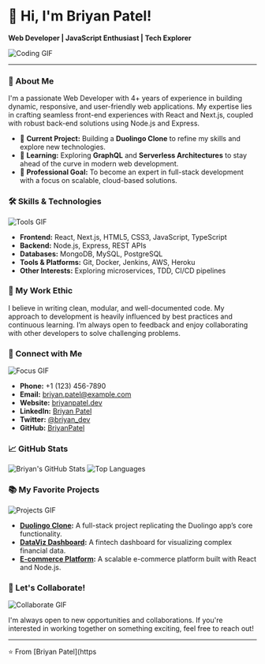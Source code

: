 # 👋 Hi, I'm Briyan Patel!

**Web Developer | JavaScript Enthusiast | Tech Explorer**

![Coding GIF](https://media.giphy.com/media/13HgwGsXF0aiGY/giphy.gif)

---

### 🚀 About Me

I'm a passionate Web Developer with 4+ years of experience in building dynamic, responsive, and user-friendly web applications. My expertise lies in crafting seamless front-end experiences with React and Next.js, coupled with robust back-end solutions using Node.js and Express.

- 🔭 **Current Project:** Building a **Duolingo Clone** to refine my skills and explore new technologies.
- 🌱 **Learning:** Exploring **GraphQL** and **Serverless Architectures** to stay ahead of the curve in modern web development.
- 💼 **Professional Goal:** To become an expert in full-stack development with a focus on scalable, cloud-based solutions.

### 🛠️ Skills & Technologies

![Tools GIF](https://media.giphy.com/media/f3iwJFOVOwuy7K6FFw/giphy.gif)

- **Frontend:** React, Next.js, HTML5, CSS3, JavaScript, TypeScript
- **Backend:** Node.js, Express, REST APIs
- **Databases:** MongoDB, MySQL, PostgreSQL
- **Tools & Platforms:** Git, Docker, Jenkins, AWS, Heroku
- **Other Interests:** Exploring microservices, TDD, CI/CD pipelines

### 🌟 My Work Ethic


I believe in writing clean, modular, and well-documented code. My approach to development is heavily influenced by best practices and continuous learning. I’m always open to feedback and enjoy collaborating with other developers to solve challenging problems.

### 🔗 Connect with Me

![Focus GIF](https://media.giphy.com/media/xT9IgG50Fb7Mi0prBC/giphy.gif)

- **Phone:** +1 (123) 456-7890
- **Email:** briyan.patel@example.com
- **Website:** [briyanpatel.dev](https://yourwebsite.com)
- **LinkedIn:** [Briyan Patel](https://linkedin.com/in/briyanpatel)
- **Twitter:** [@briyan_dev](https://twitter.com/yourhandle)
- **GitHub:** [BriyanPatel](https://github.com/BriyanPatel)

### 📈 GitHub Stats

![Briyan's GitHub Stats](https://github-readme-stats.vercel.app/api?username=BriyanPatel&show_icons=true&theme=radical&count_private=true&include_all_commits=true&token=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)
![Top Languages](https://github-readme-stats.vercel.app/api/top-langs/?username=BriyanPatel&layout=compact&theme=radical&count_private=true&token=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)

### 📚 My Favorite Projects

![Projects GIF](https://media.giphy.com/media/xT9IgzoKnwFNmISR8I/giphy.gif)

- **[Duolingo Clone](#):** A full-stack project replicating the Duolingo app’s core functionality.
- **[DataViz Dashboard](#):** A fintech dashboard for visualizing complex financial data.
- **[E-commerce Platform](#):** A scalable e-commerce platform built with React and Node.js.

### 📧 Let's Collaborate!

![Collaborate GIF](https://media.giphy.com/media/3o7buirYcmV5nSwIRW/giphy.gif)

I'm always open to new opportunities and collaborations. If you're interested in working together on something exciting, feel free to reach out!

---

⭐️ From [Briyan Patel](https

